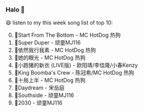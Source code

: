 

### Halo 👋

😄 listen to my this week song list of top 10:

0. 🌈Start From The Bottom - MC HotDog 热狗
1. 🌈Super Duper - 顽童MJ116
2. 🌈依然我行我素 - MC HotDog 热狗
3. 🌈她的眼光 - MC HotDog 热狗
4. 🌈小跑猪的新衣 (LIVE版) - 欧阳靖/李佳隆/小春Kenzy
5. 🌈King Boomba's Crew - 陈冠希/MC HotDog 热狗
6. 🌈十局上半 - MC HotDog 热狗
7. 🌈Daydream - 宋岳庭
8. 🌈Southside - 顽童MJ116
9. 🌈2030 - 顽童MJ116

